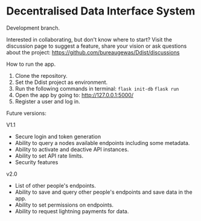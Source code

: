# Decentralised Data Interface System

Development branch. 

Interested in collaborating, but don't know where to start?
Visit the discussion page to suggest a feature, share your vision or ask questions about the project:
https://github.com/bureaugewas/Ddist/discussions

How to run the app.
1. Clone the repository.
2. Set the Ddist project as environment.
3. Run the following commands in terminal:
```flask init-db```
```flask run```
4. Open the app by going to: http://127.0.0.1:5000/
5. Register a user and log in.

Future versions:

V1.1
- Secure login and token generation
- Ability to query a nodes available endpoints including some metadata.
- Ability to activate and deactive API instances.
- Ability to set API rate limits.
- Security features

v2.0
- List of other people's endpoints.
- Ability to save and query other people's endpoints and save data in the app.
- Ability to set permissions on endpoints.
- Ability to request lightning payments for data.
